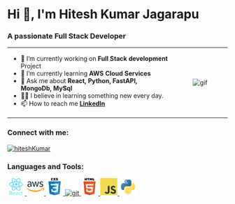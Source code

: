 <h1 align="left">Hi 👋, I'm Hitesh Kumar Jagarapu</h1> <h3 align="left"> A passionate Full Stack Developer </h3> <table > <tr> <!-- Left: content --> <td valign="top" width="75%"> <ul> <li>🔭 I’m currently working on <b>Full Stack development</b> Project</li> <li>🌱 I’m currently learning <b>AWS Cloud Services</b></li> <li>💬 Ask me about <b>React, Python, FastAPI, MongoDb, MySql</b></li> <li>👨‍🎓 I believe in learning something new every day.</li> <li>📫 How to reach me <a href="https://www.linkedin.com/in/contacthiteshkumar/"><b>LinkedIn</b></a></li> </ul> </td> <td valign="middle" align="center" width="35%"> <img height="150" src="https://media.giphy.com/media/M9gbBd9nbDrOTu1Mqx/giphy.gif" alt="gif"/> </td> </tr> </table> <h3 align="left">Connect with me:</h3> <p align="left"> <a href="https://www.linkedin.com/in/contacthiteshkumar/" target="blank"><img align="center" src="https://raw.githubusercontent.com/rahuldkjain/github-profile-readme-generator/master/src/images/icons/Social/linked-in-alt.svg" alt="hiteshKumar" height="30" width="40" /></a> </p> <h3 align="left">Languages and Tools:</h3> <p align="left"> <a href="https://reactjs.org/" target="_blank" rel="noreferrer">
    <img src="https://raw.githubusercontent.com/devicons/devicon/master/icons/react/react-original-wordmark.svg" alt="react" width="40" height="40"/>
  </a> <a href="https://aws.amazon.com" target="_blank" rel="noreferrer"> <img src="https://raw.githubusercontent.com/devicons/devicon/master/icons/amazonwebservices/amazonwebservices-original-wordmark.svg" alt="aws" width="40" height="40"/> </a> <a href="https://www.w3schools.com/css/" target="_blank" rel="noreferrer"> <img src="https://raw.githubusercontent.com/devicons/devicon/master/icons/css3/css3-original-wordmark.svg" alt="css3" width="40" height="40"/> </a> <a href="https://git-scm.com/" target="_blank" rel="noreferrer"> <img src="https://www.vectorlogo.zone/logos/git-scm/git-scm-icon.svg" alt="git" width="40" height="40"/> </a> <a href="https://www.w3.org/html/" target="_blank" rel="noreferrer"> <img src="https://raw.githubusercontent.com/devicons/devicon/master/icons/html5/html5-original-wordmark.svg" alt="html5" width="40" height="40"/> </a>  <a href="https://developer.mozilla.org/en-US/docs/Web/JavaScript" target="_blank" rel="noreferrer"> <img src="https://raw.githubusercontent.com/devicons/devicon/master/icons/javascript/javascript-original.svg" alt="javascript" width="40" height="40"/> </a>  <a href="https://www.python.org" target="_blank" rel="noreferrer"> <img src="https://raw.githubusercontent.com/devicons/devicon/master/icons/python/python-original.svg" alt="python" width="40" height="40"/> </a> </p>
